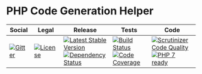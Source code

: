 # PHP Code Generation Helper

<table>
<thead>
<tr>
<th>Social</th>
<th>Legal</th>
<th>Release</th>
<th>Tests</th>
<th>Code</th>
</tr>
</thead>
<tbody>
<tr>
<td>
<a href="https://gitter.im/SetBased/php-abc?utm_source=badge&utm_medium=badge&utm_campaign=pr-badge"><img src="https://badges.gitter.im/SetBased/php-abc.svg" alt="Gitter"/></a>
</td>
<td>
<a href="https://packagist.org/packages/setbased/helper-code-store-php"><img src="https://poser.pugx.org/setbased/helper-code-store-php/license" alt="License"/></a>
</td>
<td>
<a href="https://packagist.org/packages/setbased/helper-code-store-php"><img src="https://poser.pugx.org/setbased/helper-code-store-php/v/stable" alt="Latest Stable Version"/></a><br/>
<a href="https://www.versioneye.com/user/projects/576e5c727bc681003c4901e5"><img src="https://www.versioneye.com/user/projects/576e5c727bc681003c4901e5/badge.svg?style=flat" alt="Dependency Status"/></a>
</td>
<td>
<a href="https://travis-ci.org/SetBased/php-helper-code-store-php"><img src="https://travis-ci.org/SetBased/php-helper-code-store-php.svg?branch=master" alt="Build Status"/></a><br/>
<a href="https://scrutinizer-ci.com/g/SetBased/php-helper-code-store-php/?branch=master"><img src="https://scrutinizer-ci.com/g/SetBased/php-helper-code-store-php/badges/coverage.png?b=master" alt="Code Coverage"/></a>
</td>
<td>
<a href="https://scrutinizer-ci.com/g/SetBased/php-helper-code-store-php/?branch=master"><img src="https://scrutinizer-ci.com/g/SetBased/php-helper-code-store-php/badges/quality-score.png?b=master" alt="Scrutinizer Code Quality"/></a><br/>
<a href="https://travis-ci.org/SetBased/php-helper-code-store-php"><img src="http://php7ready.timesplinter.ch/SetBased/php-helper-code-store-php/badge.svg" alt="PHP 7 ready"/></a>
</td>
</tr>
</tbody>
</table>
